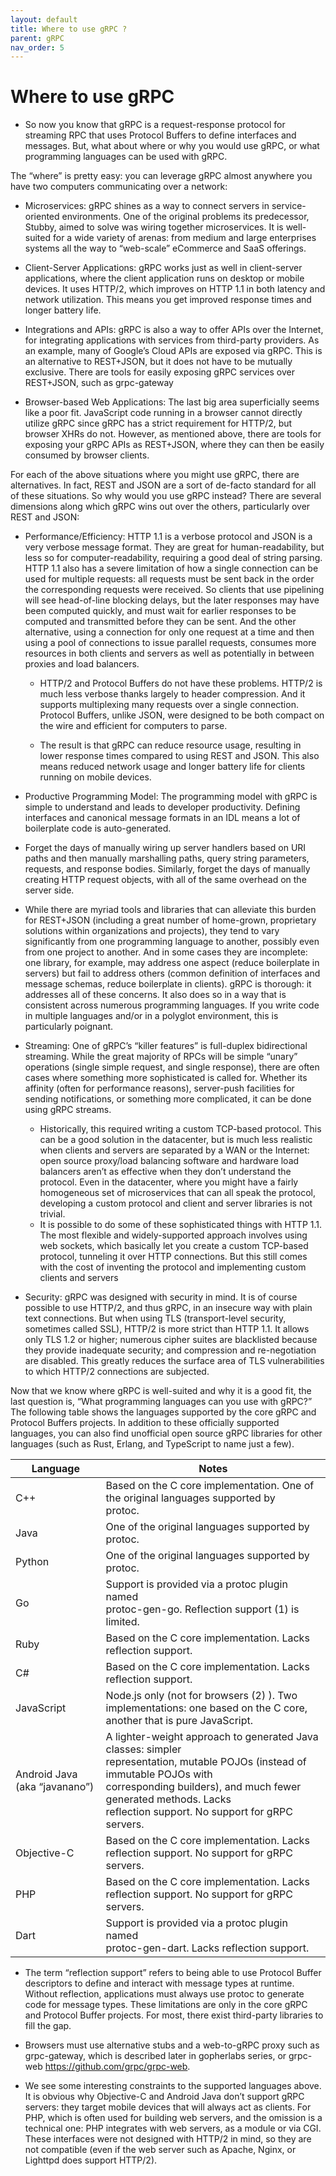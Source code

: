 ```yaml
---
layout: default
title: Where to use gRPC ?
parent: gRPC
nav_order: 5
---
```


# Where to use gRPC

- So now you know that gRPC is a request-response protocol for streaming RPC that uses Protocol Buffers to define interfaces and messages. 
But, what about where or why you would use gRPC, or what programming languages can be used with gRPC.

The “where” is pretty easy: you can leverage gRPC almost anywhere you have two computers communicating over a network:

- Microservices: gRPC shines as a way to connect servers in service-oriented environments. One of the original problems its predecessor, Stubby, aimed to solve was wiring together microservices. It is well-suited for a wide variety of arenas: 
from medium and large enterprises systems all the way to “web-scale” eCommerce and SaaS offerings.

- Client-Server Applications: gRPC works just as well in client-server applications, where the client application runs on desktop or mobile devices. It uses HTTP/2, which improves on HTTP 1.1 in both latency and network utilization. 
This means you get improved response times and longer battery life.

- Integrations and APIs: gRPC is also a way to offer APIs over the Internet, for integrating applications with services from third-party providers.
As an example, many of Google’s Cloud APIs are exposed via gRPC. This is an alternative to REST+JSON, but it does not have to be mutually exclusive. 
There are tools for easily exposing gRPC services over REST+JSON, such as grpc-gateway

- Browser-based Web Applications: The last big area superficially seems like a poor fit. JavaScript code running in a browser cannot directly utilize gRPC since 
gRPC has a strict requirement for HTTP/2, but browser XHRs do not. However, as mentioned above, there are tools for exposing your gRPC APIs as REST+JSON, 
where they can then be easily consumed by browser clients.


For each of the above situations where you might use gRPC, there are alternatives. In fact, REST and JSON are a sort of de-facto standard for all of these situations. So why would you use gRPC instead? There are several dimensions along which gRPC wins out over the others,
particularly over REST and JSON:

- Performance/Efficiency: HTTP 1.1 is a verbose protocol and JSON is a very verbose message format. 
They are great for human-readability, but less so for computer-readability, requiring a good deal of string parsing. HTTP 1.1 also has a severe limitation of 
how a single connection can be used for multiple requests: all requests must be sent back in the order the corresponding requests were received. So clients that 
use pipelining will see head-of-line blocking delays, but the later responses may have been computed quickly, and must wait for earlier responses to be computed 
and transmitted before they can be sent. And the other alternative, using a connection for only one request at a time and then using a pool of connections to issue
parallel requests, consumes more resources in both clients and servers as well as potentially in between proxies and load balancers.

     - HTTP/2 and Protocol Buffers do not have these problems. HTTP/2 is much less verbose thanks largely to header compression. And it supports multiplexing many requests over a single connection.
Protocol Buffers, unlike JSON, were designed to be both compact on the wire and efficient for computers to parse.

     - The result is that gRPC can reduce resource usage, resulting in lower response times compared to using REST and JSON. This also means reduced network usage and longer battery life for 
      clients running on mobile devices.
      
- Productive Programming Model: The programming model with gRPC is simple to understand and leads to developer productivity. Defining interfaces and canonical 
message formats in an IDL means a lot of boilerplate code is auto-generated. 

- Forget the days of manually wiring up server handlers based on URI paths and then manually marshalling paths, query string parameters, requests, and
      response bodies. Similarly, forget the days of manually creating HTTP request objects, with all of the same overhead on the server side.
- While there are myriad tools and libraries that can alleviate this burden for REST+JSON (including a great number of home-grown, proprietary solutions 
      within organizations and projects), they tend to vary significantly from one programming language to another, possibly even from one project to another. 
      And in some cases they are incomplete: one library, for example, may address one aspect (reduce boilerplate in servers) but fail to address others
      (common definition of interfaces and message schemas, reduce boilerplate in clients). gRPC is thorough: it addresses all of these concerns. It also does 
      so in a way that is consistent across numerous programming languages. If you write code in multiple languages and/or in a polyglot environment, this is
      particularly poignant.
      
- Streaming: One of gRPC’s “killer features” is full-duplex bidirectional streaming. While the great majority of RPCs will be simple “unary” operations 
(single simple request, and single response), there are often cases where something more sophisticated is called for. Whether its affinity (often for performance 
reasons), server-push facilities for sending notifications, or something more complicated, it can be done using gRPC streams. 

    - Historically, this required writing a custom TCP-based protocol. This can be a good solution in the datacenter, but is much less realistic when clients and 
    servers are separated by a WAN or the Internet: open source proxy/load balancing software and hardware load balancers aren’t as effective when they don’t 
    understand the protocol. Even in the datacenter, where you might have a fairly homogeneous set of microservices that can all speak the protocol, 
    developing a custom protocol and client and server libraries is not trivial.
    - It is possible to do some of these sophisticated things with HTTP 1.1. The most flexible and widely-supported approach involves using web sockets, which 
    basically let you create a custom TCP-based protocol, tunneling it over HTTP connections. But this still comes with the cost of inventing the protocol 
    and implementing custom clients and servers
    
-  Security: gRPC was designed with security in mind. It is of course possible to use HTTP/2, and thus gRPC, 
in an insecure way with plain text connections. But when using TLS (transport-level security, sometimes called SSL), HTTP/2 is more strict than HTTP 1.1.
It allows only TLS 1.2 or higher; numerous cipher suites are blacklisted because they provide inadequate security; and compression and re-negotiation are disabled.
This greatly reduces the surface area of TLS vulnerabilities to which HTTP/2 connections are subjected.

Now that we know where gRPC is well-suited and why it is a good fit, the last question is, “What programming languages can you use with gRPC?” 
The following table shows the languages supported by the core gRPC and Protocol Buffers projects. In addition to these officially supported languages, 
you can also find unofficial open source gRPC libraries for other languages 
(such as Rust, Erlang, and TypeScript to name just a few).


| Language                      	| Notes                                                                                                                                                                                                                                                     	|
|-------------------------------	|-----------------------------------------------------------------------------------------------------------------------------------------------------------------------------------------------------------------------------------------------------------	|
| C++                           	| Based on the C core implementation. One of the original languages supported by <br>protoc.                                                                                                                                                                	|
| Java                          	| One of the original languages supported by <br>protoc.                                                                                                                                                                                                    	|
| Python                        	| One of the original languages supported by <br>protoc.                                                                                                                                                                                                    	|
| Go                            	| Support is provided via a protoc plugin named <br>protoc-gen-go. Reflection support (1) is limited.                                                                                                                                                       	|
| Ruby                          	| Based on the C core implementation. Lacks reflection support.                                                                                                                                                                                             	|
| C#                            	| Based on the C core implementation. Lacks reflection support.                                                                                                                                                                                             	|
| JavaScript                    	| Node.js only (not for browsers (2) ). Two implementations: one based on the C core, another that is pure JavaScript.                                                                                                                                      	|
| Android Java (aka “javanano”) 	| A lighter-weight approach to generated Java classes: simpler <br>representation, mutable POJOs (instead of immutable POJOs with <br>corresponding builders), and much fewer generated methods. Lacks <br>reflection support. No support for gRPC servers. 	|
| Objective-C                   	| Based on the C core implementation. Lacks reflection support. No support for gRPC servers.                                                                                                                                                                	|
| PHP                           	| Based on the C core implementation. Lacks reflection support. No support for gRPC servers.                                                                                                                                                                	|
| Dart                          	| Support is provided via a protoc plugin named <br>protoc-gen-dart. Lacks reflection support.                                                                                                                                                              	|
   
 
 - The term “reflection support” refers to being able to use Protocol Buffer descriptors to define and interact with message types at runtime. Without reflection, applications must always use protoc to generate code for message types. These limitations are only in the core gRPC and Protocol Buffer projects. For most,
 there exist third-party libraries to fill the gap.
 
 - Browsers must use alternative stubs and a web-to-gRPC proxy such as grpc-gateway, which is described later in gopherlabs series, or grpc-web https://github.com/grpc/grpc-web.

-  We see some interesting constraints to the supported languages above. It is obvious why Objective-C and Android Java don’t support gRPC servers: 
they target mobile devices that will always act as clients. For PHP, which is often used for building web servers, and the omission is a technical one: 
PHP integrates with web servers, as a module or via CGI. These interfaces were not designed with HTTP/2 in mind, so they are not compatible (even if the web 
server such as Apache, Nginx, or Lighttpd does support HTTP/2).

  
 
 
      
      
